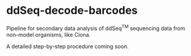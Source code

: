 # ddSeq-decode-barcodes
Pipeline for secondary data analysis of ddSeq<sup>TM</sup> sequencing data from non-model organisms, like Ciona.

A detailed step-by-step procedure coming soon.
